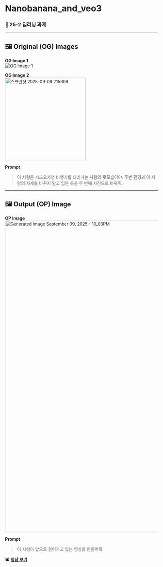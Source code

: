 # Nanobanana_and_veo3
### 📘 25-2 딥러닝 과제

---

## 🖼️ Original (OG) Images

**OG Image 1**  
![OG Image 1](https://github.com/user-attachments/assets/3d6524cd-9c8e-472d-8dc6-033772b708ee)

**OG Image 2**  
<img width="266" height="271" alt="스크린샷 2025-09-09 215606" src="https://github.com/user-attachments/assets/c067051e-be75-4b0c-98df-33bde7b686f0" />

**Prompt**  
> 이 사람은 시즈오카행 비행기를 타러가는 사람의 뒷모습이야. 주변 환경과 이 사람의 자세를 바꾸지 말고 입은 옷을 두 번째 사진으로 바꿔줘.

---

## 🖼️ Output (OP) Image

**OP Image**
<img width="1024" height="1024" alt="Generated Image September 09, 2025 - 10_03PM" src="https://github.com/user-attachments/assets/6c88903d-d2d6-4ba6-a640-92185d319945" />



**Prompt**  
> 이 사람이 앞으로 걸어가고 있는 영상을 만들어줘.

📽️ **[영상 보기](https://github.com/user-attachments/assets/b491a56e-aed4-4be6-aea7-2dc6effc1a00)**
